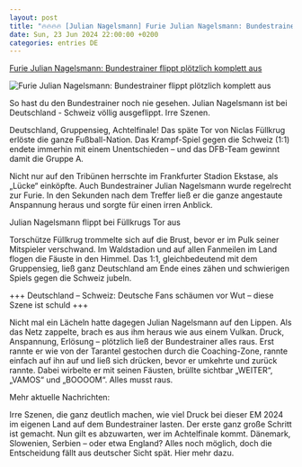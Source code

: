 ```yaml
---
layout: post
title: "🔥🔥🔥🔥 [Julian Nagelsmann] Furie Julian Nagelsmann: Bundestrainer flippt plötzlich komplett aus"
date: Sun, 23 Jun 2024 22:00:00 +0200
categories: entries DE
---
```

[Furie Julian Nagelsmann: Bundestrainer flippt plötzlich komplett aus](https://www.derwesten.de/sport/fussball/julian-nagelsmann-deutschland-schweiz-em-id301019531.html)

![Furie Julian Nagelsmann: Bundestrainer flippt plötzlich komplett aus](https://www.derwesten.de/wp-content/uploads/sites/8/2024/06/julian-nagelsmann-em.jpg)

So hast du den Bundestrainer noch nie gesehen. Julian Nagelsmann ist bei Deutschland - Schweiz völlig ausgeflippt. Irre Szenen.

Deutschland, Gruppensieg, Achtelfinale! Das späte Tor von Niclas Füllkrug erlöste die ganze Fußball-Nation. Das Krampf-Spiel gegen die Schweiz (1:1) endete immerhin mit einem Unentschieden – und das DFB-Team gewinnt damit die Gruppe A.

Nicht nur auf den Tribünen herrschte im Frankfurter Stadion Ekstase, als „Lücke“ einköpfte. Auch Bundestrainer Julian Nagelsmann wurde regelrecht zur Furie. In den Sekunden nach dem Treffer ließ er die ganze angestaute Anspannung heraus und sorgte für einen irren Anblick.

Julian Nagelsmann flippt bei Füllkrugs Tor aus

Torschütze Füllkrug trommelte sich auf die Brust, bevor er im Pulk seiner Mitspieler verschwand. Im Waldstadion und auf allen Fanmeilen im Land flogen die Fäuste in den Himmel. Das 1:1, gleichbedeutend mit dem Gruppensieg, ließ ganz Deutschland am Ende eines zähen und schwierigen Spiels gegen die Schweiz jubeln.

+++ Deutschland – Schweiz: Deutsche Fans schäumen vor Wut – diese Szene ist schuld +++

Nicht mal ein Lächeln hatte dagegen Julian Nagelsmann auf den Lippen. Als das Netz zappelte, brach es aus ihm heraus wie aus einem Vulkan. Druck, Anspannung, Erlösung – plötzlich ließ der Bundestrainer alles raus. Erst rannte er wie von der Tarantel gestochen durch die Coaching-Zone, rannte einfach auf ihn auf und ließ sich drücken, bevor er umkehrte und zurück rannte. Dabei wirbelte er mit seinen Fäusten, brüllte sichtbar „WEITER“, „VAMOS“ und „BOOOOM“. Alles musst raus.

Mehr aktuelle Nachrichten:

Irre Szenen, die ganz deutlich machen, wie viel Druck bei dieser EM 2024 im eigenen Land auf dem Bundestrainer lasten. Der erste ganz große Schritt ist gemacht. Nun gilt es abzuwarten, wer im Achtelfinale kommt. Dänemark, Slowenien, Serbien – oder etwa England? Alles noch möglich, doch die Entscheidung fällt aus deutscher Sicht spät. Hier mehr dazu.

